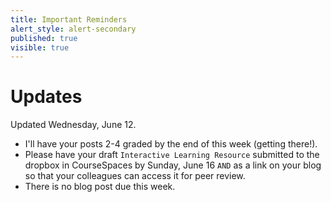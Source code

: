 ```yaml
---
title: Important Reminders
alert_style: alert-secondary
published: true
visible: true
---
```


# Updates
Updated Wednesday, June 12.

- I'll have your posts 2-4 graded by the end of this week (getting there!).
- Please have your draft `Interactive Learning Resource` submitted to the dropbox in CourseSpaces by Sunday, June 16 `AND` as a link on your blog so that your colleagues can access it for peer review.
- There is no blog post due this week.
